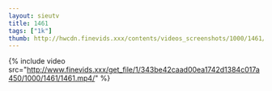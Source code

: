 ```yaml
--- 
layout: sieutv
title: 1461
tags: ["1k"]
thumb: http://hwcdn.finevids.xxx/contents/videos_screenshots/1000/1461/preview.mp4.jpg
---
```

{% include video src="http://www.finevids.xxx/get_file/1/343be42caad00ea1742d1384c017a450/1000/1461/1461.mp4/" %} 
